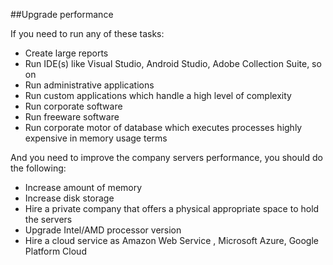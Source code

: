 ##Upgrade performance

If you need to run any of these tasks:

- Create large reports
- Run IDE(s) like Visual Studio, Android Studio, Adobe Collection Suite, so on
- Run administrative applications
- Run custom applications which handle a high level of complexity 
- Run corporate software 
- Run freeware software
- Run corporate motor of database which executes processes highly expensive in memory usage terms

And you need to improve the company servers performance, you should do the following:

- Increase amount of memory 
- Increase disk storage
- Hire a private company that offers a physical appropriate space to hold the servers
- Upgrade Intel/AMD processor version
- Hire a cloud service as Amazon Web Service , Microsoft Azure, Google Platform Cloud
